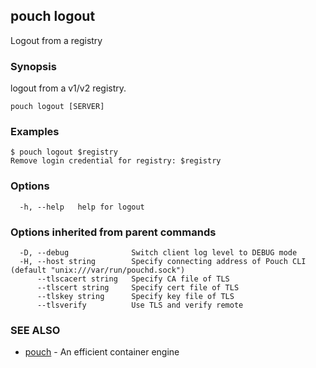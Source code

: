 ## pouch logout

Logout from a registry

### Synopsis


logout from a v1/v2 registry.

```
pouch logout [SERVER]
```

### Examples

```
$ pouch logout $registry
Remove login credential for registry: $registry
```

### Options

```
  -h, --help   help for logout
```

### Options inherited from parent commands

```
  -D, --debug              Switch client log level to DEBUG mode
  -H, --host string        Specify connecting address of Pouch CLI (default "unix:///var/run/pouchd.sock")
      --tlscacert string   Specify CA file of TLS
      --tlscert string     Specify cert file of TLS
      --tlskey string      Specify key file of TLS
      --tlsverify          Use TLS and verify remote
```

### SEE ALSO

* [pouch](pouch.md)	 - An efficient container engine

